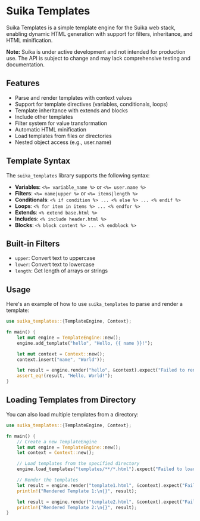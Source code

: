 # Suika Templates

Suika Templates is a simple template engine for the Suika web stack, enabling
dynamic HTML generation with support for filters, inheritance, and HTML minification.

**Note:** Suika is under active development and not intended for production use.
The API is subject to change and may lack comprehensive testing and
documentation.

## Features

- Parse and render templates with context values
- Support for template directives (variables, conditionals, loops)
- Template inheritance with extends and blocks
- Include other templates
- Filter system for value transformation
- Automatic HTML minification
- Load templates from files or directories
- Nested object access (e.g., user.name)

## Template Syntax

The `suika_templates` library supports the following syntax:

- **Variables**: `<%= variable_name %>` or `<%= user.name %>`
- **Filters**: `<%= name|upper %>` or `<%= items|length %>`
- **Conditionals**: `<% if condition %> ... <% else %> ... <% endif %>`
- **Loops**: `<% for item in items %> ... <% endfor %>`
- **Extends**: `<% extend base.html %>`
- **Includes**: `<% include header.html %>`
- **Blocks**: `<% block content %> ... <% endblock %>`

## Built-in Filters

- `upper`: Convert text to uppercase
- `lower`: Convert text to lowercase
- `length`: Get length of arrays or strings

## Usage


Here's an example of how to use `suika_templates` to parse and render a
template:

```rust
use suika_templates::{TemplateEngine, Context};

fn main() {
    let mut engine = TemplateEngine::new();
    engine.add_template("hello", "Hello, {{ name }}!");

    let mut context = Context::new();
    context.insert("name", "World"));

    let result = engine.render("hello", &context).expect("Failed to render template");
    assert_eq!(result, "Hello, World!");
}
```

## Loading Templates from Directory

You can also load multiple templates from a directory:

```rust
use suika_templates::{TemplateEngine, Context};

fn main() {
    // Create a new TemplateEngine
    let mut engine = TemplateEngine::new();
    let context = Context::new();

    // Load templates from the specified directory
    engine.load_templates("templates/**/*.html").expect("Failed to load templates");

    // Render the templates
    let result = engine.render("template1.html", &context).expect("Failed to render template");
    println!("Rendered Template 1:\n{}", result);

    let result = engine.render("template2.html", &context).expect("Failed to render template");
    println!("Rendered Template 2:\n{}", result);
}
```
